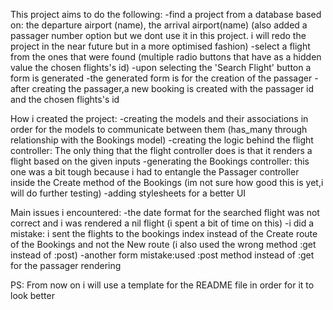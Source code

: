 This project aims to do the following:
-find a project from a database based on: the departure airport (name), the arrival airport(name) (also added a passager number option but we dont use it in this project. i will redo the project in the near future but in a more optimised fashion)
-select a flight from the ones that were found (multiple radio buttons that have as a hidden value the chosen flights's id)
-upon selecting the 'Search Flight' button a form is generated
-the generated form is for the creation of the passager
-after creating the passager,a new booking is created with the passager id and the chosen flights's id

How i created the project:
-creating the models and their associations in order for the models to communicate between them (has_many through relationship with the Bookings model)
-creating the logic behind the flight controller: The only thing that the flight controller does is that it renders a flight based on the given inputs
-generating the Bookings controller: this one was a bit tough because i had to entangle the Passager controller inside the Create method of the Bookings (im not sure how good this is yet,i will do further testing)
-adding stylesheets for a better UI

Main issues i encountered:
-the date format for the searched flight was not correct and i was rendered a nil flight (i spent a bit of time on this)
-i did a mistake: i sent the flights to the bookings index instead of the Create route of the Bookings and not the New route (i also used the wrong method :get instead of :post)
-another form mistake:used :post method instead of :get for the passager rendering

PS:
From now on i will use a template for the README file in order for it to look better